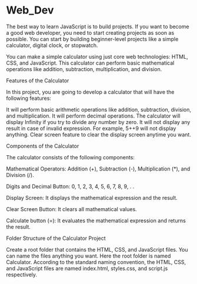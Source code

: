 # Web_Dev

The best way to learn JavaScript is to build projects. If you want to become a good web developer, you need to start creating projects as soon as possible. 
You can start by building beginner-level projects like a simple calculator, digital clock, or stopwatch.

You can make a simple calculator using just core web technologies: HTML, CSS, and JavaScript. 
This calculator can perform basic mathematical operations like addition, subtraction, multiplication, and division.

Features of the Calculator

In this project, you are going to develop a calculator that will have the following features:

It will perform basic arithmetic operations like addition, subtraction, division, and multiplication.
It will perform decimal operations.
The calculator will display Infinity if you try to divide any number by zero.
It will not display any result in case of invalid expression. For example, 5++9 will not display anything.
Clear screen feature to clear the display screen anytime you want.

Components of the Calculator

The calculator consists of the following components:

Mathematical Operators: Addition (+), Subtraction (-), Multiplication (*), and Division (/).

Digits and Decimal Button: 0, 1, 2, 3, 4, 5, 6, 7, 8, 9, . .

Display Screen: It displays the mathematical expression and the result.

Clear Screen Button: It clears all mathematical values.

Calculate button (=): It evaluates the mathematical expression and returns the result.

Folder Structure of the Calculator Project

Create a root folder that contains the HTML, CSS, and JavaScript files. 
You can name the files anything you want. 
Here the root folder is named Calculator. 
According to the standard naming convention, the HTML, CSS, and JavaScript files are named index.html, styles.css, and script.js respectively.
